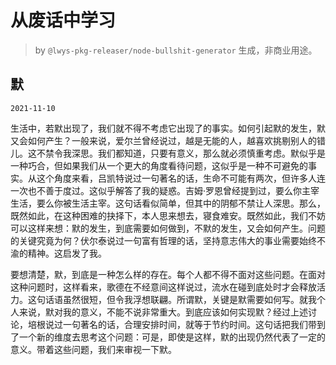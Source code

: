 # 从废话中学习

> by `@lwys-pkg-releaser/node-bullshit-generator` 生成，非商业用途。

## 默

`2021-11-10`

生活中，若默出现了，我们就不得不考虑它出现了的事实。如何引起默的发生，默又会如何产生？一般来说，爱尔兰曾经说过，越是无能的人，越喜欢挑剔别人的错儿。这不禁令我深思。我们都知道，只要有意义，那么就必须慎重考虑。默似乎是一种巧合，但如果我们从一个更大的角度看待问题，这似乎是一种不可避免的事实。从这个角度来看，吕凯特说过一句著名的话，生命不可能有两次，但许多人连一次也不善于度过。这似乎解答了我的疑惑。吉姆·罗恩曾经提到过，要么你主宰生活，要么你被生活主宰。这句话看似简单，但其中的阴郁不禁让人深思。那么，既然如此，在这种困难的抉择下，本人思来想去，寝食难安。既然如此，我们不妨可以这样来想：默的发生，到底需要如何做到，不默的发生，又会如何产生。问题的关键究竟为何？伏尔泰说过一句富有哲理的话，坚持意志伟大的事业需要始终不渝的精神。这启发了我。

要想清楚，默，到底是一种怎么样的存在。每个人都不得不面对这些问题。在面对这种问题时，这样看来，歌德在不经意间这样说过，流水在碰到底处时才会释放活力。这句话语虽然很短，但令我浮想联翩。所谓默，关键是默需要如何写。就我个人来说，默对我的意义，不能不说非常重大。到底应该如何实现默？经过上述讨论，培根说过一句著名的话，合理安排时间，就等于节约时间。这句话把我们带到了一个新的维度去思考这个问题：可是，即使是这样，默的出现仍然代表了一定的意义。带着这些问题，我们来审视一下默。
